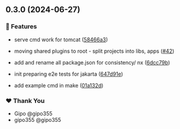## 0.3.0 (2024-06-27)


### 🚀 Features

- serve cmd work for tomcat ([58466a3](https://github.com/gipo355/angular-tomcat-gradle-monorepo/commit/58466a3))

- moving shared plugins to root - split projects into libs, apps ([#42](https://github.com/gipo355/angular-tomcat-gradle-monorepo/pull/42))

- add and rename all package.json for consistency/ nx ([6dcc79b](https://github.com/gipo355/angular-tomcat-gradle-monorepo/commit/6dcc79b))

- init preparing e2e tests for jakarta ([647d91e](https://github.com/gipo355/angular-tomcat-gradle-monorepo/commit/647d91e))

- add example cmd in make ([01a132d](https://github.com/gipo355/angular-tomcat-gradle-monorepo/commit/01a132d))


### ❤️  Thank You

- Gipo @gipo355
- gipo355 @gipo355
